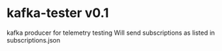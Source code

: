 # kafka-tester v0.1
kafka producer for telemetry testing
Will send subscriptions as listed in subscriptions.json
